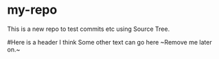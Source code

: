 # my-repo
This is a new repo to test commits etc using Source Tree.

#Here is a header I think
Some other text can go here
~Remove me later on.~

